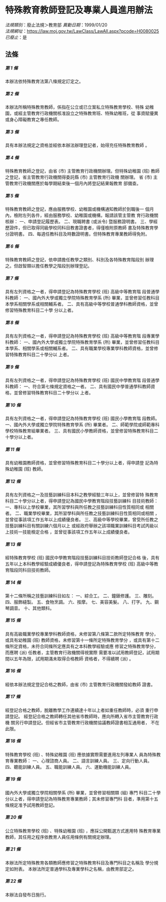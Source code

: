 # 特殊教育教師登記及專業人員進用辦法

*法規類別*：廢止法規＞教育部
*異動日期*：1999/01/20  
*法規網址*：https://law.moj.gov.tw/LawClass/LawAll.aspx?pcode=H0080025
*已廢止*：是


## 法條
##### 第 1 條
本辦法依特殊教育法第八條規定訂定之。

##### 第 2 條
本辦法所稱特殊教育教師，係指在公立或已立案私立特殊教育學校、特殊
幼稚園，或經主管教育行政機關核准設立之特殊教育班、特殊幼稚班，從
事資賦優異或身心障礙教育之專任教師。

##### 第 3 條
具有本辦法規定之資格並經依本辦法辦理登記者，始得充任特殊教育教師
。

##### 第 4 條
特殊教育教師之登記，由省 (市) 主管教育行政機關辦理。但特殊幼稚園
 (班) 教師之登記，省主管教育行政機關得委託縣 (市) 主管教育行政機
關辦理。
省 (市) 主管教育行政機關應於每學期結束後一個月內將登記結果報教育
部備查。

##### 第 5 條
特殊教育教師之登記，應由服務學校、幼稚園或機構通知教師於到職後一
個月內，檢附左列各件，經由服務學校、幼稚園或機構，報請該管主管教
育行政機關核辦：
一、申請登記履歷表。
二、現職聘書 (或派令) 暨服務證明書。
三、學經歷證件，但已取得同級學校同科目教書證書者，得僅檢附原教師
    書及特殊教育學分證明書。
四、每週任教科目及時數證明書。但特殊教育專業教師得免附。

##### 第 6 條
特殊教育教師之登記，依申請擔任教學之類別、科別及各特殊教育階段別
辦理之。但啟智類以擔任教學之階段別辦理登記。

##### 第 7 條
具有左列資格之一者，得申請登記為特殊教育學校 (班) 高級中等教育階
段普通學科教師：
一、國內外大學或獨立學院特殊教育學系 (所) 畢業，並曾修習任教科目
    本學系相關學系或相關輔系者。
二、具有高級中等學校普通學科教師資格，並曾修習特殊教育科目二十學
    分以上者。

##### 第 8 條
具有左列資格之一者，得申請登記為特殊教育學校 (班) 高級中等教育階
段專業學科教師：
一、國內外大學或獨立學院特殊教育學系 (所) 畢業，並曾修習任教科目
    本學系、相關學系或相關輔系者。
二、具有職業學校專業學科教師資格，並曾修習特殊教育科目二十學分以
    上者。

##### 第 9 條
具有左列資格之一者，得申請登記為特殊教育學校 (班) 國民中學教育階
段普通學科教師：
一、符合第七條規定資格之一者。
二、具有國民中學普通學科教師資格，並曾修習特殊教育科目二十學分以
    上者。

##### 第 10 條
具有左列資格之一者，得申請登記為特殊教育學校 (班) 國民小學教育階
段教師。
一、國內外大學或獨立學院特殊教育學系 (所) 畢業者。
二、師範學院或師範專科學校特殊教育組畢業者。
三、具有國民小學教師資格，並曾修習特殊教育科目二十學分以上者。

##### 第 11 條
具有幼稚園教師資格，並曾修習特殊教育科目二十學分以上者，得申請登
記為特殊幼稚園 (班) 教師。

##### 第 12 條
具有左列資格之一及技藝訓練科目本科之教學經驗三年以上，並曾修習特
殊教育科目二十學分以上者，得申請登記為國民中學教育階段技藝訓練科
目技術教師：
一、專科以上學校畢業，其所習學科與所任教之技藝訓練科目性質相同或
    相關者。
二、職業學校畢業，其所習學科與所任教之技藝訓練科目性質相同或相關
    ，並曾從事該項工作五年以上成績優良者。
三、高級中等學校畢業，曾受所任教之技藝訓練科目有關訓練六個月以上
    或經政府舉辦之該項職業訓練科目考試丙級以上技術一技能檢定合格
    ，並曾從事該項工作五年以上成績優良者。

##### 第 13 條
經特殊教育學校 (班) 國民中學教育階段技藝訓練科目技術教師登記合格
後，具有五年以上本科教學經驗成績優良者，得申請登記為特殊教育學校
 (班) 高級中等教育階段同科目技術教師。

##### 第 14 條
第十二條所稱之技藝訓練科目如左：
一、綜合工。
二、鐘錶修護。
三、雕刻。
四、服飾縫製。
五、食物烹調。
六、按摩。
七、美容美髮。
八、打字。
九、鋼琴調音。
十、其他類科。

##### 第 15 條
具有高級職業學校專業學科教師資格，未修習第八條第二款所定特殊教育
學分，或具有幼稚園 (班) 教師資格，未修習第十一條所定特殊教育學分
，或具有第十二條所定資格，未符合同條所定應具有之本科教學經驗或應
修習之特殊教育學分，而應聘 (派) 任教者，主管教育行政機關得視實際
需要准以試用教師登記，試用期間以五年為限，試用期滿未取得合格教師
資格者，不得續聘 (派) 。

##### 第 16 條
經依本辦法規定登記合格之教師，由省 (市) 主管教育行政機關發給教師
證書。

##### 第 17 條
經登記合格之教師，脫離教學工作連續達十年以上者如重任教師時，必須
重行申請登記。
經登記合格之教師轉任其他省市教師時，應向所轉入省市主管教育行政機
關另行申請登記。但經省市主管教育行政機關協議教師證書相互通用者，
不在此限。

##### 第 18 條
特殊教育學校 (班) 、特殊幼稚園 (班) 應依據實際需要進用左列專業人
員為特殊教育專業教師：
一、心理諮商人員。
二、語言訓練人員。
三、定向行動人員。
四、聽能訓練人員。
五、職能訓練人員。
六、運動機能訓練人員。

##### 第 19 條
國內外大學或獨立學院相關學系 (所) 畢業，並曾修習相關類 (組) 專門
科目二十學分以上者，得申請登記為特殊教育專業教師；其未修習專門科
目者，準用第十五條規定准予試用教師登記。

##### 第 20 條
公立特殊教育學校 (班) 、特殊幼稚園 (班) ，應採公開甄選方式進用特
殊教育專業教師，其任用之程序依教育人員任用條例有關規定辦理。

##### 第 21 條
本辦法所定特殊教育各類教師應修習之特殊教育科目及專門科目之名稱及
學分規定如附表。
本辦法所定普通學科及專業學科之名稱，由教育部定之。

##### 第 22 條
本辦法自發布日施行。


